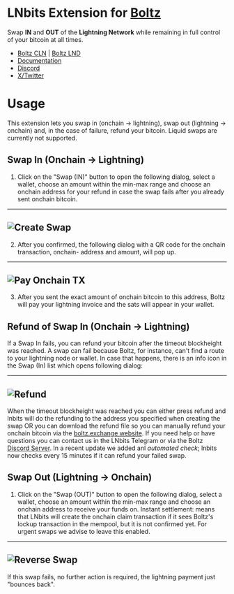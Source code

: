 # LNbits Extension for [Boltz](https://boltz.exchange)

Swap **IN** and **OUT** of the **Lightning Network** while remaining in full control of your bitcoin at all times.

- [Boltz CLN](https://amboss.space/node/02d96eadea3d780104449aca5c93461ce67c1564e2e1d73225fa67dd3b997a6018) | [Boltz LND](https://amboss.space/node/026165850492521f4ac8abd9bd8088123446d126f648ca35e60f88177dc149ceb2)
- [Documentation](https://docs.boltz.exchange)
- [Discord](https://discord.com/invite/QBvZGcW)
- [X/Twitter](https://twitter.com/Boltzhq)

# Usage

This extension lets you swap in (onchain -> lightning), swap out (lightning -> onchain) and, in the case of failure, refund your bitcoin. Liquid swaps are currently not supported.

## Swap In (Onchain -> Lightning)

1. Click on the "Swap (IN)" button to open the following dialog, select a wallet, choose an amount within the min-max range and choose an onchain address for your refund in case the swap fails after you already sent onchain bitcoin.

---

## ![Create Swap](https://imgur.com/OyOh3Nm.png)

2. After you confirmed, the following dialog with a QR code for the onchain transaction, onchain- address and amount, will pop up.

---

## ![Pay Onchain TX](https://imgur.com/r2UhwCY.png)

3. After you sent the exact amount of onchain bitcoin to this address, Boltz will pay your lightning invoice and the sats will appear in your wallet.

## Refund of Swap In (Onchain -> Lightning)

If a Swap In fails, you can refund your bitcoin after the timeout blockheight was reached. A swap can fail because Boltz, for instance, can't find a route to your lightning node or wallet. In case that happens, there is an info icon in the Swap (In) list which opens following dialog:

---

## ![Refund](https://imgur.com/pN81ltf.png)

When the timeout blockheight was reached you can either press refund and lnbits will do the refunding to the address you specified when creating the swap OR you can download the refund file so you can manually refund your onchain bitcoin via the [boltz.exchange website](https://boltz.exchange/refund). If you need help or have questions you can contact us in the LNbits Telegram or via the Boltz [Discord Server](https://discord.gg/d6EK85KK). In a recent update we added anl _automated check_; lnbits now checks every 15 minutes if it can refund your failed swap.

## Swap Out (Lightning -> Onchain)

1. Click on the "Swap (OUT)" button to open the following dialog, select a wallet, choose an amount within the min-max range and choose an onchain address to receive your funds on. Instant settlement: means that LNbits will create the onchain claim transaction if it sees Boltz's lockup transaction in the mempool, but it is not confirmed yet. For urgent swaps we advise to leave this enabled.

---

## ![Reverse Swap](https://imgur.com/UEAPpbs.png)

If this swap fails, no further action is required, the lightning payment just "bounces back".
